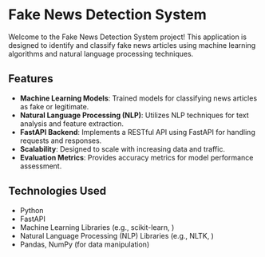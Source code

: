 # Fake News Detection System

Welcome to the Fake News Detection System project! This application is designed to identify and classify fake news articles using machine learning algorithms and natural language processing techniques.

## Features
- **Machine Learning Models**: Trained models for classifying news articles as fake or legitimate.
- **Natural Language Processing (NLP)**: Utilizes NLP techniques for text analysis and feature extraction.
- **FastAPI Backend**: Implements a RESTful API using FastAPI for handling requests and responses.
- **Scalability**: Designed to scale with increasing data and traffic.
- **Evaluation Metrics**: Provides accuracy metrics for model performance assessment.

## Technologies Used
- Python
- FastAPI
- Machine Learning Libraries (e.g., scikit-learn, )
- Natural Language Processing (NLP) Libraries (e.g., NLTK, )
- Pandas, NumPy (for data manipulation)
